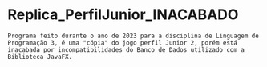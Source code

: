 # Replica_PerfilJunior_INACABADO
    Programa feito durante o ano de 2023 para a disciplina de Linguagem de Programação 3, é uma "cópia" do jogo perfil Junior 2, porém está inacabada por incompatibilidades do Banco de Dados utilizado com a Biblioteca JavaFX.
